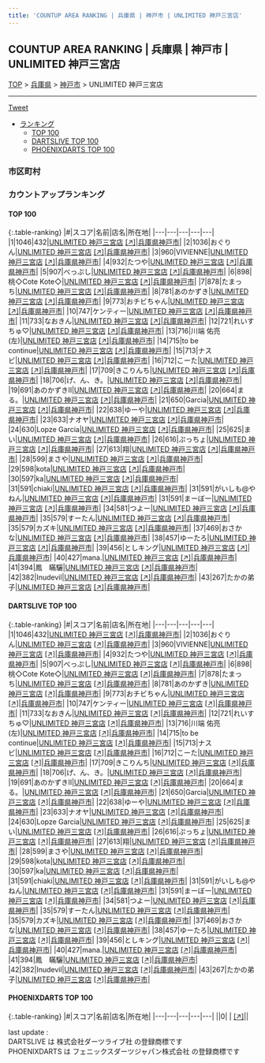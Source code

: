 ```yaml
---
title: 'COUNTUP AREA RANKING | 兵庫県 | 神戸市 | UNLIMITED 神戸三宮店'
---
```

## COUNTUP AREA RANKING | 兵庫県 | 神戸市 | UNLIMITED 神戸三宮店

[TOP](/darts/rank/) > [兵庫県](/darts/rank/兵庫県/) > [神戸市](/darts/rank/兵庫県/神戸市/) > UNLIMITED 神戸三宮店

___

<a href="https://twitter.com/share?ref_src=twsrc%5Etfw" data-text="COUNTUP AREA RANKING | 兵庫県神戸市UNLIMITED 神戸三宮店" class="twitter-share-button" data-hashtags="DARTSLIVE,PHOENIXDARTS,darts,ダーツ" data-show-count="false">Tweet</a>

* [ランキング](#カウントアップランキング)
    * [TOP 100](#top-100)
    * [DARTSLIVE TOP 100](#dartslive-top-100)
    * [PHOENIXDARTS TOP 100](#phoenixdarts-top-100)

### 市区町村

<ul>

</ul>

### カウントアップランキング

#### TOP 100



{:.table-ranking}
|#|スコア|名前|店名|所在地|
|---|---|---|---|---|
|1|1046|<span class="rank-name-dl">432</span>|<a href="/darts/rank/shops/b7769d242b9deb4e0d9b047a20a7ba1e.html">UNLIMITED 神戸三宮店</a> <a href="https://search.dartslive.com/jp/shop/b7769d242b9deb4e0d9b047a20a7ba1e">[↗]</a>|<a href="/darts/rank/兵庫県/神戸市">兵庫県神戸市</a>|
|2|1036|<span class="rank-name-dl">おぐりん</span>|<a href="/darts/rank/shops/b7769d242b9deb4e0d9b047a20a7ba1e.html">UNLIMITED 神戸三宮店</a> <a href="https://search.dartslive.com/jp/shop/b7769d242b9deb4e0d9b047a20a7ba1e">[↗]</a>|<a href="/darts/rank/兵庫県/神戸市">兵庫県神戸市</a>|
|3|960|<span class="rank-name-dl">VIVIENNE</span>|<a href="/darts/rank/shops/b7769d242b9deb4e0d9b047a20a7ba1e.html">UNLIMITED 神戸三宮店</a> <a href="https://search.dartslive.com/jp/shop/b7769d242b9deb4e0d9b047a20a7ba1e">[↗]</a>|<a href="/darts/rank/兵庫県/神戸市">兵庫県神戸市</a>|
|4|932|<span class="rank-name-dl">たつや</span>|<a href="/darts/rank/shops/b7769d242b9deb4e0d9b047a20a7ba1e.html">UNLIMITED 神戸三宮店</a> <a href="https://search.dartslive.com/jp/shop/b7769d242b9deb4e0d9b047a20a7ba1e">[↗]</a>|<a href="/darts/rank/兵庫県/神戸市">兵庫県神戸市</a>|
|5|907|<span class="rank-name-dl">べっぷし</span>|<a href="/darts/rank/shops/b7769d242b9deb4e0d9b047a20a7ba1e.html">UNLIMITED 神戸三宮店</a> <a href="https://search.dartslive.com/jp/shop/b7769d242b9deb4e0d9b047a20a7ba1e">[↗]</a>|<a href="/darts/rank/兵庫県/神戸市">兵庫県神戸市</a>|
|6|898|<span class="rank-name-dl">桃◇Cote Kote◇</span>|<a href="/darts/rank/shops/b7769d242b9deb4e0d9b047a20a7ba1e.html">UNLIMITED 神戸三宮店</a> <a href="https://search.dartslive.com/jp/shop/b7769d242b9deb4e0d9b047a20a7ba1e">[↗]</a>|<a href="/darts/rank/兵庫県/神戸市">兵庫県神戸市</a>|
|7|878|<span class="rank-name-dl">たまっち</span>|<a href="/darts/rank/shops/b7769d242b9deb4e0d9b047a20a7ba1e.html">UNLIMITED 神戸三宮店</a> <a href="https://search.dartslive.com/jp/shop/b7769d242b9deb4e0d9b047a20a7ba1e">[↗]</a>|<a href="/darts/rank/兵庫県/神戸市">兵庫県神戸市</a>|
|8|781|<span class="rank-name-dl">あのかずき</span>|<a href="/darts/rank/shops/b7769d242b9deb4e0d9b047a20a7ba1e.html">UNLIMITED 神戸三宮店</a> <a href="https://search.dartslive.com/jp/shop/b7769d242b9deb4e0d9b047a20a7ba1e">[↗]</a>|<a href="/darts/rank/兵庫県/神戸市">兵庫県神戸市</a>|
|9|773|<span class="rank-name-dl">おチビちゃん</span>|<a href="/darts/rank/shops/b7769d242b9deb4e0d9b047a20a7ba1e.html">UNLIMITED 神戸三宮店</a> <a href="https://search.dartslive.com/jp/shop/b7769d242b9deb4e0d9b047a20a7ba1e">[↗]</a>|<a href="/darts/rank/兵庫県/神戸市">兵庫県神戸市</a>|
|10|747|<span class="rank-name-dl">ケンティー</span>|<a href="/darts/rank/shops/b7769d242b9deb4e0d9b047a20a7ba1e.html">UNLIMITED 神戸三宮店</a> <a href="https://search.dartslive.com/jp/shop/b7769d242b9deb4e0d9b047a20a7ba1e">[↗]</a>|<a href="/darts/rank/兵庫県/神戸市">兵庫県神戸市</a>|
|11|733|<span class="rank-name-dl">なおきん</span>|<a href="/darts/rank/shops/b7769d242b9deb4e0d9b047a20a7ba1e.html">UNLIMITED 神戸三宮店</a> <a href="https://search.dartslive.com/jp/shop/b7769d242b9deb4e0d9b047a20a7ba1e">[↗]</a>|<a href="/darts/rank/兵庫県/神戸市">兵庫県神戸市</a>|
|12|721|<span class="rank-name-dl">れいすちゅ♡</span>|<a href="/darts/rank/shops/b7769d242b9deb4e0d9b047a20a7ba1e.html">UNLIMITED 神戸三宮店</a> <a href="https://search.dartslive.com/jp/shop/b7769d242b9deb4e0d9b047a20a7ba1e">[↗]</a>|<a href="/darts/rank/兵庫県/神戸市">兵庫県神戸市</a>|
|13|716|<span class="rank-name-dl">川端 佑亮(左)</span>|<a href="/darts/rank/shops/b7769d242b9deb4e0d9b047a20a7ba1e.html">UNLIMITED 神戸三宮店</a> <a href="https://search.dartslive.com/jp/shop/b7769d242b9deb4e0d9b047a20a7ba1e">[↗]</a>|<a href="/darts/rank/兵庫県/神戸市">兵庫県神戸市</a>|
|14|715|<span class="rank-name-dl">to be continue</span>|<a href="/darts/rank/shops/b7769d242b9deb4e0d9b047a20a7ba1e.html">UNLIMITED 神戸三宮店</a> <a href="https://search.dartslive.com/jp/shop/b7769d242b9deb4e0d9b047a20a7ba1e">[↗]</a>|<a href="/darts/rank/兵庫県/神戸市">兵庫県神戸市</a>|
|15|713|<span class="rank-name-dl">ナスビ</span>|<a href="/darts/rank/shops/b7769d242b9deb4e0d9b047a20a7ba1e.html">UNLIMITED 神戸三宮店</a> <a href="https://search.dartslive.com/jp/shop/b7769d242b9deb4e0d9b047a20a7ba1e">[↗]</a>|<a href="/darts/rank/兵庫県/神戸市">兵庫県神戸市</a>|
|16|712|<span class="rank-name-dl">こーた</span>|<a href="/darts/rank/shops/b7769d242b9deb4e0d9b047a20a7ba1e.html">UNLIMITED 神戸三宮店</a> <a href="https://search.dartslive.com/jp/shop/b7769d242b9deb4e0d9b047a20a7ba1e">[↗]</a>|<a href="/darts/rank/兵庫県/神戸市">兵庫県神戸市</a>|
|17|709|<span class="rank-name-dl">きこりんち</span>|<a href="/darts/rank/shops/b7769d242b9deb4e0d9b047a20a7ba1e.html">UNLIMITED 神戸三宮店</a> <a href="https://search.dartslive.com/jp/shop/b7769d242b9deb4e0d9b047a20a7ba1e">[↗]</a>|<a href="/darts/rank/兵庫県/神戸市">兵庫県神戸市</a>|
|18|706|<span class="rank-name-dl">げ、ん、き。</span>|<a href="/darts/rank/shops/b7769d242b9deb4e0d9b047a20a7ba1e.html">UNLIMITED 神戸三宮店</a> <a href="https://search.dartslive.com/jp/shop/b7769d242b9deb4e0d9b047a20a7ba1e">[↗]</a>|<a href="/darts/rank/兵庫県/神戸市">兵庫県神戸市</a>|
|19|691|<span class="rank-name-dl">あのかずきⅡ</span>|<a href="/darts/rank/shops/b7769d242b9deb4e0d9b047a20a7ba1e.html">UNLIMITED 神戸三宮店</a> <a href="https://search.dartslive.com/jp/shop/b7769d242b9deb4e0d9b047a20a7ba1e">[↗]</a>|<a href="/darts/rank/兵庫県/神戸市">兵庫県神戸市</a>|
|20|664|<span class="rank-name-dl">まる。</span>|<a href="/darts/rank/shops/b7769d242b9deb4e0d9b047a20a7ba1e.html">UNLIMITED 神戸三宮店</a> <a href="https://search.dartslive.com/jp/shop/b7769d242b9deb4e0d9b047a20a7ba1e">[↗]</a>|<a href="/darts/rank/兵庫県/神戸市">兵庫県神戸市</a>|
|21|650|<span class="rank-name-dl">Garcia</span>|<a href="/darts/rank/shops/b7769d242b9deb4e0d9b047a20a7ba1e.html">UNLIMITED 神戸三宮店</a> <a href="https://search.dartslive.com/jp/shop/b7769d242b9deb4e0d9b047a20a7ba1e">[↗]</a>|<a href="/darts/rank/兵庫県/神戸市">兵庫県神戸市</a>|
|22|638|<span class="rank-name-dl">ゆーや</span>|<a href="/darts/rank/shops/b7769d242b9deb4e0d9b047a20a7ba1e.html">UNLIMITED 神戸三宮店</a> <a href="https://search.dartslive.com/jp/shop/b7769d242b9deb4e0d9b047a20a7ba1e">[↗]</a>|<a href="/darts/rank/兵庫県/神戸市">兵庫県神戸市</a>|
|23|633|<span class="rank-name-dl">ナオヤ</span>|<a href="/darts/rank/shops/b7769d242b9deb4e0d9b047a20a7ba1e.html">UNLIMITED 神戸三宮店</a> <a href="https://search.dartslive.com/jp/shop/b7769d242b9deb4e0d9b047a20a7ba1e">[↗]</a>|<a href="/darts/rank/兵庫県/神戸市">兵庫県神戸市</a>|
|24|630|<span class="rank-name-dl">Lopze Garcia</span>|<a href="/darts/rank/shops/b7769d242b9deb4e0d9b047a20a7ba1e.html">UNLIMITED 神戸三宮店</a> <a href="https://search.dartslive.com/jp/shop/b7769d242b9deb4e0d9b047a20a7ba1e">[↗]</a>|<a href="/darts/rank/兵庫県/神戸市">兵庫県神戸市</a>|
|25|625|<span class="rank-name-dl">まい</span>|<a href="/darts/rank/shops/b7769d242b9deb4e0d9b047a20a7ba1e.html">UNLIMITED 神戸三宮店</a> <a href="https://search.dartslive.com/jp/shop/b7769d242b9deb4e0d9b047a20a7ba1e">[↗]</a>|<a href="/darts/rank/兵庫県/神戸市">兵庫県神戸市</a>|
|26|616|<span class="rank-name-dl">ぷっちょ</span>|<a href="/darts/rank/shops/b7769d242b9deb4e0d9b047a20a7ba1e.html">UNLIMITED 神戸三宮店</a> <a href="https://search.dartslive.com/jp/shop/b7769d242b9deb4e0d9b047a20a7ba1e">[↗]</a>|<a href="/darts/rank/兵庫県/神戸市">兵庫県神戸市</a>|
|27|613|<span class="rank-name-dl">翔</span>|<a href="/darts/rank/shops/b7769d242b9deb4e0d9b047a20a7ba1e.html">UNLIMITED 神戸三宮店</a> <a href="https://search.dartslive.com/jp/shop/b7769d242b9deb4e0d9b047a20a7ba1e">[↗]</a>|<a href="/darts/rank/兵庫県/神戸市">兵庫県神戸市</a>|
|28|599|<span class="rank-name-dl">まさや</span>|<a href="/darts/rank/shops/b7769d242b9deb4e0d9b047a20a7ba1e.html">UNLIMITED 神戸三宮店</a> <a href="https://search.dartslive.com/jp/shop/b7769d242b9deb4e0d9b047a20a7ba1e">[↗]</a>|<a href="/darts/rank/兵庫県/神戸市">兵庫県神戸市</a>|
|29|598|<span class="rank-name-dl">kota</span>|<a href="/darts/rank/shops/b7769d242b9deb4e0d9b047a20a7ba1e.html">UNLIMITED 神戸三宮店</a> <a href="https://search.dartslive.com/jp/shop/b7769d242b9deb4e0d9b047a20a7ba1e">[↗]</a>|<a href="/darts/rank/兵庫県/神戸市">兵庫県神戸市</a>|
|30|597|<span class="rank-name-dl">ka</span>|<a href="/darts/rank/shops/b7769d242b9deb4e0d9b047a20a7ba1e.html">UNLIMITED 神戸三宮店</a> <a href="https://search.dartslive.com/jp/shop/b7769d242b9deb4e0d9b047a20a7ba1e">[↗]</a>|<a href="/darts/rank/兵庫県/神戸市">兵庫県神戸市</a>|
|31|591|<span class="rank-name-dl">chiaki</span>|<a href="/darts/rank/shops/b7769d242b9deb4e0d9b047a20a7ba1e.html">UNLIMITED 神戸三宮店</a> <a href="https://search.dartslive.com/jp/shop/b7769d242b9deb4e0d9b047a20a7ba1e">[↗]</a>|<a href="/darts/rank/兵庫県/神戸市">兵庫県神戸市</a>|
|31|591|<span class="rank-name-dl">がいしも@やねん</span>|<a href="/darts/rank/shops/b7769d242b9deb4e0d9b047a20a7ba1e.html">UNLIMITED 神戸三宮店</a> <a href="https://search.dartslive.com/jp/shop/b7769d242b9deb4e0d9b047a20a7ba1e">[↗]</a>|<a href="/darts/rank/兵庫県/神戸市">兵庫県神戸市</a>|
|31|591|<span class="rank-name-dl">まーぼー</span>|<a href="/darts/rank/shops/b7769d242b9deb4e0d9b047a20a7ba1e.html">UNLIMITED 神戸三宮店</a> <a href="https://search.dartslive.com/jp/shop/b7769d242b9deb4e0d9b047a20a7ba1e">[↗]</a>|<a href="/darts/rank/兵庫県/神戸市">兵庫県神戸市</a>|
|34|581|<span class="rank-name-dl">つよー</span>|<a href="/darts/rank/shops/b7769d242b9deb4e0d9b047a20a7ba1e.html">UNLIMITED 神戸三宮店</a> <a href="https://search.dartslive.com/jp/shop/b7769d242b9deb4e0d9b047a20a7ba1e">[↗]</a>|<a href="/darts/rank/兵庫県/神戸市">兵庫県神戸市</a>|
|35|579|<span class="rank-name-dl">すーたん</span>|<a href="/darts/rank/shops/b7769d242b9deb4e0d9b047a20a7ba1e.html">UNLIMITED 神戸三宮店</a> <a href="https://search.dartslive.com/jp/shop/b7769d242b9deb4e0d9b047a20a7ba1e">[↗]</a>|<a href="/darts/rank/兵庫県/神戸市">兵庫県神戸市</a>|
|35|579|<span class="rank-name-dl">カズキ</span>|<a href="/darts/rank/shops/b7769d242b9deb4e0d9b047a20a7ba1e.html">UNLIMITED 神戸三宮店</a> <a href="https://search.dartslive.com/jp/shop/b7769d242b9deb4e0d9b047a20a7ba1e">[↗]</a>|<a href="/darts/rank/兵庫県/神戸市">兵庫県神戸市</a>|
|37|469|<span class="rank-name-dl">おさかな</span>|<a href="/darts/rank/shops/b7769d242b9deb4e0d9b047a20a7ba1e.html">UNLIMITED 神戸三宮店</a> <a href="https://search.dartslive.com/jp/shop/b7769d242b9deb4e0d9b047a20a7ba1e">[↗]</a>|<a href="/darts/rank/兵庫県/神戸市">兵庫県神戸市</a>|
|38|457|<span class="rank-name-dl">ゆーたろ</span>|<a href="/darts/rank/shops/b7769d242b9deb4e0d9b047a20a7ba1e.html">UNLIMITED 神戸三宮店</a> <a href="https://search.dartslive.com/jp/shop/b7769d242b9deb4e0d9b047a20a7ba1e">[↗]</a>|<a href="/darts/rank/兵庫県/神戸市">兵庫県神戸市</a>|
|39|456|<span class="rank-name-dl">としキング</span>|<a href="/darts/rank/shops/b7769d242b9deb4e0d9b047a20a7ba1e.html">UNLIMITED 神戸三宮店</a> <a href="https://search.dartslive.com/jp/shop/b7769d242b9deb4e0d9b047a20a7ba1e">[↗]</a>|<a href="/darts/rank/兵庫県/神戸市">兵庫県神戸市</a>|
|40|427|<span class="rank-name-dl">mana.</span>|<a href="/darts/rank/shops/b7769d242b9deb4e0d9b047a20a7ba1e.html">UNLIMITED 神戸三宮店</a> <a href="https://search.dartslive.com/jp/shop/b7769d242b9deb4e0d9b047a20a7ba1e">[↗]</a>|<a href="/darts/rank/兵庫県/神戸市">兵庫県神戸市</a>|
|41|394|<span class="rank-name-dl">鳳　瞞驪</span>|<a href="/darts/rank/shops/b7769d242b9deb4e0d9b047a20a7ba1e.html">UNLIMITED 神戸三宮店</a> <a href="https://search.dartslive.com/jp/shop/b7769d242b9deb4e0d9b047a20a7ba1e">[↗]</a>|<a href="/darts/rank/兵庫県/神戸市">兵庫県神戸市</a>|
|42|382|<span class="rank-name-dl">Inudevil</span>|<a href="/darts/rank/shops/b7769d242b9deb4e0d9b047a20a7ba1e.html">UNLIMITED 神戸三宮店</a> <a href="https://search.dartslive.com/jp/shop/b7769d242b9deb4e0d9b047a20a7ba1e">[↗]</a>|<a href="/darts/rank/兵庫県/神戸市">兵庫県神戸市</a>|
|43|267|<span class="rank-name-dl">たかの弟子</span>|<a href="/darts/rank/shops/b7769d242b9deb4e0d9b047a20a7ba1e.html">UNLIMITED 神戸三宮店</a> <a href="https://search.dartslive.com/jp/shop/b7769d242b9deb4e0d9b047a20a7ba1e">[↗]</a>|<a href="/darts/rank/兵庫県/神戸市">兵庫県神戸市</a>|


#### DARTSLIVE TOP 100



{:.table-ranking}
|#|スコア|名前|店名|所在地|
|---|---|---|---|---|
|1|1046|<span class="rank-name-dl">432</span>|<a href="/darts/rank/shops/b7769d242b9deb4e0d9b047a20a7ba1e.html">UNLIMITED 神戸三宮店</a> <a href="https://search.dartslive.com/jp/shop/b7769d242b9deb4e0d9b047a20a7ba1e">[↗]</a>|<a href="/darts/rank/兵庫県/神戸市">兵庫県神戸市</a>|
|2|1036|<span class="rank-name-dl">おぐりん</span>|<a href="/darts/rank/shops/b7769d242b9deb4e0d9b047a20a7ba1e.html">UNLIMITED 神戸三宮店</a> <a href="https://search.dartslive.com/jp/shop/b7769d242b9deb4e0d9b047a20a7ba1e">[↗]</a>|<a href="/darts/rank/兵庫県/神戸市">兵庫県神戸市</a>|
|3|960|<span class="rank-name-dl">VIVIENNE</span>|<a href="/darts/rank/shops/b7769d242b9deb4e0d9b047a20a7ba1e.html">UNLIMITED 神戸三宮店</a> <a href="https://search.dartslive.com/jp/shop/b7769d242b9deb4e0d9b047a20a7ba1e">[↗]</a>|<a href="/darts/rank/兵庫県/神戸市">兵庫県神戸市</a>|
|4|932|<span class="rank-name-dl">たつや</span>|<a href="/darts/rank/shops/b7769d242b9deb4e0d9b047a20a7ba1e.html">UNLIMITED 神戸三宮店</a> <a href="https://search.dartslive.com/jp/shop/b7769d242b9deb4e0d9b047a20a7ba1e">[↗]</a>|<a href="/darts/rank/兵庫県/神戸市">兵庫県神戸市</a>|
|5|907|<span class="rank-name-dl">べっぷし</span>|<a href="/darts/rank/shops/b7769d242b9deb4e0d9b047a20a7ba1e.html">UNLIMITED 神戸三宮店</a> <a href="https://search.dartslive.com/jp/shop/b7769d242b9deb4e0d9b047a20a7ba1e">[↗]</a>|<a href="/darts/rank/兵庫県/神戸市">兵庫県神戸市</a>|
|6|898|<span class="rank-name-dl">桃◇Cote Kote◇</span>|<a href="/darts/rank/shops/b7769d242b9deb4e0d9b047a20a7ba1e.html">UNLIMITED 神戸三宮店</a> <a href="https://search.dartslive.com/jp/shop/b7769d242b9deb4e0d9b047a20a7ba1e">[↗]</a>|<a href="/darts/rank/兵庫県/神戸市">兵庫県神戸市</a>|
|7|878|<span class="rank-name-dl">たまっち</span>|<a href="/darts/rank/shops/b7769d242b9deb4e0d9b047a20a7ba1e.html">UNLIMITED 神戸三宮店</a> <a href="https://search.dartslive.com/jp/shop/b7769d242b9deb4e0d9b047a20a7ba1e">[↗]</a>|<a href="/darts/rank/兵庫県/神戸市">兵庫県神戸市</a>|
|8|781|<span class="rank-name-dl">あのかずき</span>|<a href="/darts/rank/shops/b7769d242b9deb4e0d9b047a20a7ba1e.html">UNLIMITED 神戸三宮店</a> <a href="https://search.dartslive.com/jp/shop/b7769d242b9deb4e0d9b047a20a7ba1e">[↗]</a>|<a href="/darts/rank/兵庫県/神戸市">兵庫県神戸市</a>|
|9|773|<span class="rank-name-dl">おチビちゃん</span>|<a href="/darts/rank/shops/b7769d242b9deb4e0d9b047a20a7ba1e.html">UNLIMITED 神戸三宮店</a> <a href="https://search.dartslive.com/jp/shop/b7769d242b9deb4e0d9b047a20a7ba1e">[↗]</a>|<a href="/darts/rank/兵庫県/神戸市">兵庫県神戸市</a>|
|10|747|<span class="rank-name-dl">ケンティー</span>|<a href="/darts/rank/shops/b7769d242b9deb4e0d9b047a20a7ba1e.html">UNLIMITED 神戸三宮店</a> <a href="https://search.dartslive.com/jp/shop/b7769d242b9deb4e0d9b047a20a7ba1e">[↗]</a>|<a href="/darts/rank/兵庫県/神戸市">兵庫県神戸市</a>|
|11|733|<span class="rank-name-dl">なおきん</span>|<a href="/darts/rank/shops/b7769d242b9deb4e0d9b047a20a7ba1e.html">UNLIMITED 神戸三宮店</a> <a href="https://search.dartslive.com/jp/shop/b7769d242b9deb4e0d9b047a20a7ba1e">[↗]</a>|<a href="/darts/rank/兵庫県/神戸市">兵庫県神戸市</a>|
|12|721|<span class="rank-name-dl">れいすちゅ♡</span>|<a href="/darts/rank/shops/b7769d242b9deb4e0d9b047a20a7ba1e.html">UNLIMITED 神戸三宮店</a> <a href="https://search.dartslive.com/jp/shop/b7769d242b9deb4e0d9b047a20a7ba1e">[↗]</a>|<a href="/darts/rank/兵庫県/神戸市">兵庫県神戸市</a>|
|13|716|<span class="rank-name-dl">川端 佑亮(左)</span>|<a href="/darts/rank/shops/b7769d242b9deb4e0d9b047a20a7ba1e.html">UNLIMITED 神戸三宮店</a> <a href="https://search.dartslive.com/jp/shop/b7769d242b9deb4e0d9b047a20a7ba1e">[↗]</a>|<a href="/darts/rank/兵庫県/神戸市">兵庫県神戸市</a>|
|14|715|<span class="rank-name-dl">to be continue</span>|<a href="/darts/rank/shops/b7769d242b9deb4e0d9b047a20a7ba1e.html">UNLIMITED 神戸三宮店</a> <a href="https://search.dartslive.com/jp/shop/b7769d242b9deb4e0d9b047a20a7ba1e">[↗]</a>|<a href="/darts/rank/兵庫県/神戸市">兵庫県神戸市</a>|
|15|713|<span class="rank-name-dl">ナスビ</span>|<a href="/darts/rank/shops/b7769d242b9deb4e0d9b047a20a7ba1e.html">UNLIMITED 神戸三宮店</a> <a href="https://search.dartslive.com/jp/shop/b7769d242b9deb4e0d9b047a20a7ba1e">[↗]</a>|<a href="/darts/rank/兵庫県/神戸市">兵庫県神戸市</a>|
|16|712|<span class="rank-name-dl">こーた</span>|<a href="/darts/rank/shops/b7769d242b9deb4e0d9b047a20a7ba1e.html">UNLIMITED 神戸三宮店</a> <a href="https://search.dartslive.com/jp/shop/b7769d242b9deb4e0d9b047a20a7ba1e">[↗]</a>|<a href="/darts/rank/兵庫県/神戸市">兵庫県神戸市</a>|
|17|709|<span class="rank-name-dl">きこりんち</span>|<a href="/darts/rank/shops/b7769d242b9deb4e0d9b047a20a7ba1e.html">UNLIMITED 神戸三宮店</a> <a href="https://search.dartslive.com/jp/shop/b7769d242b9deb4e0d9b047a20a7ba1e">[↗]</a>|<a href="/darts/rank/兵庫県/神戸市">兵庫県神戸市</a>|
|18|706|<span class="rank-name-dl">げ、ん、き。</span>|<a href="/darts/rank/shops/b7769d242b9deb4e0d9b047a20a7ba1e.html">UNLIMITED 神戸三宮店</a> <a href="https://search.dartslive.com/jp/shop/b7769d242b9deb4e0d9b047a20a7ba1e">[↗]</a>|<a href="/darts/rank/兵庫県/神戸市">兵庫県神戸市</a>|
|19|691|<span class="rank-name-dl">あのかずきⅡ</span>|<a href="/darts/rank/shops/b7769d242b9deb4e0d9b047a20a7ba1e.html">UNLIMITED 神戸三宮店</a> <a href="https://search.dartslive.com/jp/shop/b7769d242b9deb4e0d9b047a20a7ba1e">[↗]</a>|<a href="/darts/rank/兵庫県/神戸市">兵庫県神戸市</a>|
|20|664|<span class="rank-name-dl">まる。</span>|<a href="/darts/rank/shops/b7769d242b9deb4e0d9b047a20a7ba1e.html">UNLIMITED 神戸三宮店</a> <a href="https://search.dartslive.com/jp/shop/b7769d242b9deb4e0d9b047a20a7ba1e">[↗]</a>|<a href="/darts/rank/兵庫県/神戸市">兵庫県神戸市</a>|
|21|650|<span class="rank-name-dl">Garcia</span>|<a href="/darts/rank/shops/b7769d242b9deb4e0d9b047a20a7ba1e.html">UNLIMITED 神戸三宮店</a> <a href="https://search.dartslive.com/jp/shop/b7769d242b9deb4e0d9b047a20a7ba1e">[↗]</a>|<a href="/darts/rank/兵庫県/神戸市">兵庫県神戸市</a>|
|22|638|<span class="rank-name-dl">ゆーや</span>|<a href="/darts/rank/shops/b7769d242b9deb4e0d9b047a20a7ba1e.html">UNLIMITED 神戸三宮店</a> <a href="https://search.dartslive.com/jp/shop/b7769d242b9deb4e0d9b047a20a7ba1e">[↗]</a>|<a href="/darts/rank/兵庫県/神戸市">兵庫県神戸市</a>|
|23|633|<span class="rank-name-dl">ナオヤ</span>|<a href="/darts/rank/shops/b7769d242b9deb4e0d9b047a20a7ba1e.html">UNLIMITED 神戸三宮店</a> <a href="https://search.dartslive.com/jp/shop/b7769d242b9deb4e0d9b047a20a7ba1e">[↗]</a>|<a href="/darts/rank/兵庫県/神戸市">兵庫県神戸市</a>|
|24|630|<span class="rank-name-dl">Lopze Garcia</span>|<a href="/darts/rank/shops/b7769d242b9deb4e0d9b047a20a7ba1e.html">UNLIMITED 神戸三宮店</a> <a href="https://search.dartslive.com/jp/shop/b7769d242b9deb4e0d9b047a20a7ba1e">[↗]</a>|<a href="/darts/rank/兵庫県/神戸市">兵庫県神戸市</a>|
|25|625|<span class="rank-name-dl">まい</span>|<a href="/darts/rank/shops/b7769d242b9deb4e0d9b047a20a7ba1e.html">UNLIMITED 神戸三宮店</a> <a href="https://search.dartslive.com/jp/shop/b7769d242b9deb4e0d9b047a20a7ba1e">[↗]</a>|<a href="/darts/rank/兵庫県/神戸市">兵庫県神戸市</a>|
|26|616|<span class="rank-name-dl">ぷっちょ</span>|<a href="/darts/rank/shops/b7769d242b9deb4e0d9b047a20a7ba1e.html">UNLIMITED 神戸三宮店</a> <a href="https://search.dartslive.com/jp/shop/b7769d242b9deb4e0d9b047a20a7ba1e">[↗]</a>|<a href="/darts/rank/兵庫県/神戸市">兵庫県神戸市</a>|
|27|613|<span class="rank-name-dl">翔</span>|<a href="/darts/rank/shops/b7769d242b9deb4e0d9b047a20a7ba1e.html">UNLIMITED 神戸三宮店</a> <a href="https://search.dartslive.com/jp/shop/b7769d242b9deb4e0d9b047a20a7ba1e">[↗]</a>|<a href="/darts/rank/兵庫県/神戸市">兵庫県神戸市</a>|
|28|599|<span class="rank-name-dl">まさや</span>|<a href="/darts/rank/shops/b7769d242b9deb4e0d9b047a20a7ba1e.html">UNLIMITED 神戸三宮店</a> <a href="https://search.dartslive.com/jp/shop/b7769d242b9deb4e0d9b047a20a7ba1e">[↗]</a>|<a href="/darts/rank/兵庫県/神戸市">兵庫県神戸市</a>|
|29|598|<span class="rank-name-dl">kota</span>|<a href="/darts/rank/shops/b7769d242b9deb4e0d9b047a20a7ba1e.html">UNLIMITED 神戸三宮店</a> <a href="https://search.dartslive.com/jp/shop/b7769d242b9deb4e0d9b047a20a7ba1e">[↗]</a>|<a href="/darts/rank/兵庫県/神戸市">兵庫県神戸市</a>|
|30|597|<span class="rank-name-dl">ka</span>|<a href="/darts/rank/shops/b7769d242b9deb4e0d9b047a20a7ba1e.html">UNLIMITED 神戸三宮店</a> <a href="https://search.dartslive.com/jp/shop/b7769d242b9deb4e0d9b047a20a7ba1e">[↗]</a>|<a href="/darts/rank/兵庫県/神戸市">兵庫県神戸市</a>|
|31|591|<span class="rank-name-dl">chiaki</span>|<a href="/darts/rank/shops/b7769d242b9deb4e0d9b047a20a7ba1e.html">UNLIMITED 神戸三宮店</a> <a href="https://search.dartslive.com/jp/shop/b7769d242b9deb4e0d9b047a20a7ba1e">[↗]</a>|<a href="/darts/rank/兵庫県/神戸市">兵庫県神戸市</a>|
|31|591|<span class="rank-name-dl">がいしも@やねん</span>|<a href="/darts/rank/shops/b7769d242b9deb4e0d9b047a20a7ba1e.html">UNLIMITED 神戸三宮店</a> <a href="https://search.dartslive.com/jp/shop/b7769d242b9deb4e0d9b047a20a7ba1e">[↗]</a>|<a href="/darts/rank/兵庫県/神戸市">兵庫県神戸市</a>|
|31|591|<span class="rank-name-dl">まーぼー</span>|<a href="/darts/rank/shops/b7769d242b9deb4e0d9b047a20a7ba1e.html">UNLIMITED 神戸三宮店</a> <a href="https://search.dartslive.com/jp/shop/b7769d242b9deb4e0d9b047a20a7ba1e">[↗]</a>|<a href="/darts/rank/兵庫県/神戸市">兵庫県神戸市</a>|
|34|581|<span class="rank-name-dl">つよー</span>|<a href="/darts/rank/shops/b7769d242b9deb4e0d9b047a20a7ba1e.html">UNLIMITED 神戸三宮店</a> <a href="https://search.dartslive.com/jp/shop/b7769d242b9deb4e0d9b047a20a7ba1e">[↗]</a>|<a href="/darts/rank/兵庫県/神戸市">兵庫県神戸市</a>|
|35|579|<span class="rank-name-dl">すーたん</span>|<a href="/darts/rank/shops/b7769d242b9deb4e0d9b047a20a7ba1e.html">UNLIMITED 神戸三宮店</a> <a href="https://search.dartslive.com/jp/shop/b7769d242b9deb4e0d9b047a20a7ba1e">[↗]</a>|<a href="/darts/rank/兵庫県/神戸市">兵庫県神戸市</a>|
|35|579|<span class="rank-name-dl">カズキ</span>|<a href="/darts/rank/shops/b7769d242b9deb4e0d9b047a20a7ba1e.html">UNLIMITED 神戸三宮店</a> <a href="https://search.dartslive.com/jp/shop/b7769d242b9deb4e0d9b047a20a7ba1e">[↗]</a>|<a href="/darts/rank/兵庫県/神戸市">兵庫県神戸市</a>|
|37|469|<span class="rank-name-dl">おさかな</span>|<a href="/darts/rank/shops/b7769d242b9deb4e0d9b047a20a7ba1e.html">UNLIMITED 神戸三宮店</a> <a href="https://search.dartslive.com/jp/shop/b7769d242b9deb4e0d9b047a20a7ba1e">[↗]</a>|<a href="/darts/rank/兵庫県/神戸市">兵庫県神戸市</a>|
|38|457|<span class="rank-name-dl">ゆーたろ</span>|<a href="/darts/rank/shops/b7769d242b9deb4e0d9b047a20a7ba1e.html">UNLIMITED 神戸三宮店</a> <a href="https://search.dartslive.com/jp/shop/b7769d242b9deb4e0d9b047a20a7ba1e">[↗]</a>|<a href="/darts/rank/兵庫県/神戸市">兵庫県神戸市</a>|
|39|456|<span class="rank-name-dl">としキング</span>|<a href="/darts/rank/shops/b7769d242b9deb4e0d9b047a20a7ba1e.html">UNLIMITED 神戸三宮店</a> <a href="https://search.dartslive.com/jp/shop/b7769d242b9deb4e0d9b047a20a7ba1e">[↗]</a>|<a href="/darts/rank/兵庫県/神戸市">兵庫県神戸市</a>|
|40|427|<span class="rank-name-dl">mana.</span>|<a href="/darts/rank/shops/b7769d242b9deb4e0d9b047a20a7ba1e.html">UNLIMITED 神戸三宮店</a> <a href="https://search.dartslive.com/jp/shop/b7769d242b9deb4e0d9b047a20a7ba1e">[↗]</a>|<a href="/darts/rank/兵庫県/神戸市">兵庫県神戸市</a>|
|41|394|<span class="rank-name-dl">鳳　瞞驪</span>|<a href="/darts/rank/shops/b7769d242b9deb4e0d9b047a20a7ba1e.html">UNLIMITED 神戸三宮店</a> <a href="https://search.dartslive.com/jp/shop/b7769d242b9deb4e0d9b047a20a7ba1e">[↗]</a>|<a href="/darts/rank/兵庫県/神戸市">兵庫県神戸市</a>|
|42|382|<span class="rank-name-dl">Inudevil</span>|<a href="/darts/rank/shops/b7769d242b9deb4e0d9b047a20a7ba1e.html">UNLIMITED 神戸三宮店</a> <a href="https://search.dartslive.com/jp/shop/b7769d242b9deb4e0d9b047a20a7ba1e">[↗]</a>|<a href="/darts/rank/兵庫県/神戸市">兵庫県神戸市</a>|
|43|267|<span class="rank-name-dl">たかの弟子</span>|<a href="/darts/rank/shops/b7769d242b9deb4e0d9b047a20a7ba1e.html">UNLIMITED 神戸三宮店</a> <a href="https://search.dartslive.com/jp/shop/b7769d242b9deb4e0d9b047a20a7ba1e">[↗]</a>|<a href="/darts/rank/兵庫県/神戸市">兵庫県神戸市</a>|


#### PHOENIXDARTS TOP 100



{:.table-ranking}
|#|スコア|名前|店名|所在地|
|---|---|---|---|---|
||0|<span class="rank-name-dl"> </span>|<a href="/darts/rank/shops/.html"></a> <a href="">[↗]</a>|<a href="/darts/rank//"></a>|


<div class="footer border-top border-gray-light mt-5 pt-3 text-right text-gray">
    last update : <span style="font-weight: italic" id="foot_last_modified"></span><br />
    DARTSLIVE は 株式会社ダーツライブ社 の登録商標です<br />
    PHOENIXDARTS は フェニックスダーツジャパン株式会社 の登録商標です<br />
</div>

<script src="https://cdnjs.cloudflare.com/ajax/libs/jquery.tablesorter/2.31.3/js/jquery.tablesorter.min.js" integrity="sha512-qzgd5cYSZcosqpzpn7zF2ZId8f/8CHmFKZ8j7mU4OUXTNRd5g+ZHBPsgKEwoqxCtdQvExE5LprwwPAgoicguNg==" crossorigin="anonymous" referrerpolicy="no-referrer"></script>
<link rel="stylesheet" href="https://cdnjs.cloudflare.com/ajax/libs/jquery.tablesorter/2.31.3/css/theme.default.min.css" integrity="sha512-wghhOJkjQX0Lh3NSWvNKeZ0ZpNn+SPVXX1Qyc9OCaogADktxrBiBdKGDoqVUOyhStvMBmJQ8ZdMHiR3wuEq8+w==" crossorigin="anonymous" referrerpolicy="no-referrer" />
<script>
$(function() {
    $(".table-ranking").tablesorter({sortList:[[0, 0]]});
    $("#foot_last_modified").text(formatDate(new Date(document.lastModified), 'yyyy-MM-dd HH:mm:ss'));
});
</script>

<script async src="https://platform.twitter.com/widgets.js" charset="utf-8"></script>